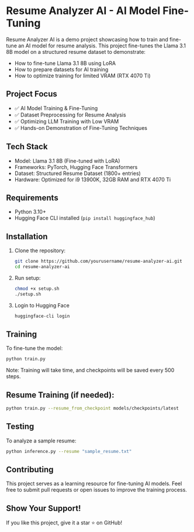 # Resume Analyzer AI - AI Model Fine-Tuning

Resume Analyzer AI is a demo project showcasing how to train and fine-tune an AI model for resume analysis. This project fine-tunes the Llama 3.1 8B model on a structured resume dataset to demonstrate:

- How to fine-tune Llama 3.1 8B using LoRA
- How to prepare datasets for AI training
- How to optimize training for limited VRAM (RTX 4070 Ti)

## Project Focus

- ✅ AI Model Training & Fine-Tuning
- ✅ Dataset Preprocessing for Resume Analysis
- ✅ Optimizing LLM Training with Low VRAM
- ✅ Hands-on Demonstration of Fine-Tuning Techniques

## Tech Stack

- Model: Llama 3.1 8B (Fine-tuned with LoRA)
- Frameworks: PyTorch, Hugging Face Transformers
- Dataset: Structured Resume Dataset (1800+ entries)
- Hardware: Optimized for i9 13900K, 32GB RAM and RTX 4070 Ti

## Requirements
- Python 3.10+
- Hugging Face CLI installed (`pip install huggingface_hub`)

## Installation
1. Clone the repository:
   ```bash
   git clone https://github.com/yourusername/resume-analyzer-ai.git
   cd resume-analyzer-ai
   ```

2. Run setup:
   ```bash
   chmod +x setup.sh
   ./setup.sh
   ```
3. Login to Hugging Face
   ```bash
   huggingface-cli login
   ```

## Training
To fine-tune the model:
```bash
python train.py
```
Note: Training will take time, and checkpoints will be saved every 500 steps.

## Resume Training (if needed):
```bash
python train.py --resume_from_checkpoint models/checkpoints/latest
```

## Testing
To analyze a sample resume:
```bash
python inference.py --resume "sample_resume.txt"
```

## Contributing
This project serves as a learning resource for fine-tuning AI models. Feel free to submit pull requests or open issues to improve the training process.

## Show Your Support!
If you like this project, give it a star ⭐ on GitHub!